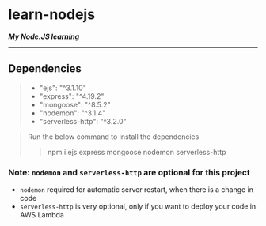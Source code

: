 # learn-nodejs
***My Node.JS learning***

---

## Dependencies

> - "ejs": "^3.1.10"
> - "express": "^4.19.2"
> - "mongoose": "^8.5.2"
> - "nodemon": "^3.1.4"
> - "serverless-http": "^3.2.0"

> Run the below command to install the dependencies
>> npm i ejs express mongoose nodemon serverless-http

### Note: `nodemon` and `serverless-http` are optional for this project
- `nodemon` required for automatic server restart, when there is a change in code
- `serverless-http` is very optional, only if you want to deploy your code in AWS Lambda